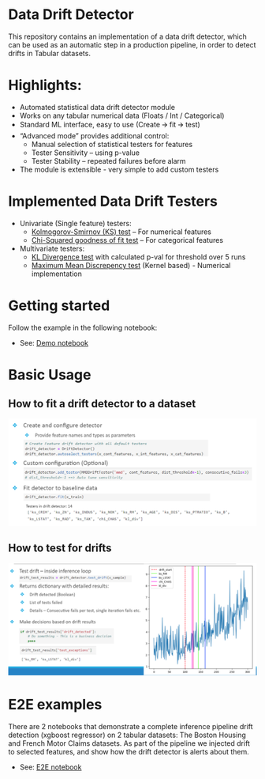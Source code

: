 # Data Drift Detector 

This repository contains an implementation of a data drift detector, which can be used as an automatic step in a production pipeline, in order to detect drifts in Tabular datasets.

# Highlights:
- Automated statistical data drift detector module 
- Works on any tabular numerical data (Floats / Int / Categorical)
- Standard ML interface, easy to use (Create 🡪 fit 🡪 test)
- “Advanced mode” provides additional control:
  - Manual selection of statistical testers for features
  - Tester Sensitivity – using p-value
  - Tester Stability – repeated failures before alarm
- The module is extensible - very simple to add custom testers

# Implemented Data Drift Testers
- Univariate (Single feature) testers:
  - [Kolmogorov-Smirnov (KS) test](https://en.wikipedia.org/wiki/Kolmogorov%E2%80%93Smirnov_test) – For numerical features
  - [Chi-Squared goodness of fit test](https://en.wikipedia.org/wiki/Chi-squared_test) – For categorical  features
- Multivariate testers:
  - [KL Divergence test](https://en.wikipedia.org/wiki/Kullback%E2%80%93Leibler_divergence) with calculated p-val for threshold over 5 runs
  - [Maximum Mean Discrepency test](https://en.wikipedia.org/wiki/Kolmogorov%E2%80%93Smirnov_test) (Kernel based) - Numerical implementation

# Getting started
Follow the example in the following notebook:
- See: [Demo notebook](data_drift/data_drift_module_demo.ipynb)

# Basic Usage
## How to fit a drift detector to a dataset
![How to fit](data_drift/how_to_fit.png)

## How to test for drifts
![How to test](data_drift/how_2_test.png)

# E2E examples
There are 2 notebooks that demonstrate a complete inference pipeline drift detection (xgboost regressor) on 2 tabular datasets:
The Boston Housing  and French Motor Claims datasets.
As part of the pipeline we injected drift to selected features, and show how the drift detector is alerts about them.
-  See: [E2E notebook](data_drift/data_drift_module_demo.ipynb)



